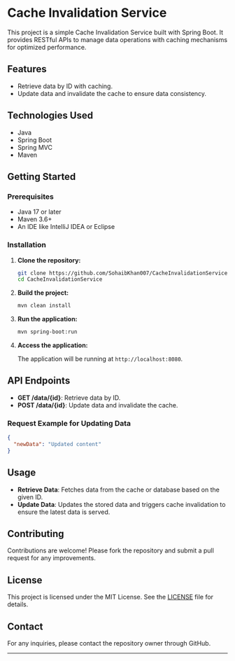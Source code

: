 # Cache Invalidation Service

This project is a simple Cache Invalidation Service built with Spring Boot. It provides RESTful APIs to manage data operations with caching mechanisms for optimized performance.

## Features

- Retrieve data by ID with caching.
- Update data and invalidate the cache to ensure data consistency.

## Technologies Used

- Java
- Spring Boot
- Spring MVC
- Maven

## Getting Started

### Prerequisites

- Java 17 or later
- Maven 3.6+
- An IDE like IntelliJ IDEA or Eclipse

### Installation

1. **Clone the repository:**

   ```bash
   git clone https://github.com/SohaibKhan007/CacheInvalidationService.git
   cd CacheInvalidationService
   ```

2. **Build the project:**

   ```bash
   mvn clean install
   ```

3. **Run the application:**

   ```bash
   mvn spring-boot:run
   ```

4. **Access the application:**

   The application will be running at `http://localhost:8080`.

## API Endpoints

- **GET /data/{id}**: Retrieve data by ID.
- **POST /data/{id}**: Update data and invalidate the cache.

### Request Example for Updating Data

```json
{
  "newData": "Updated content"
}
```

## Usage

- **Retrieve Data**: Fetches data from the cache or database based on the given ID.
- **Update Data**: Updates the stored data and triggers cache invalidation to ensure the latest data is served.

## Contributing

Contributions are welcome! Please fork the repository and submit a pull request for any improvements.

## License

This project is licensed under the MIT License. See the [LICENSE](LICENSE) file for details.

## Contact

For any inquiries, please contact the repository owner through GitHub.

---
